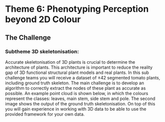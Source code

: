 # Theme 6: Phenotyping Perception beyond 2D Colour

## The Challenge 

### Subtheme 3D skeletonisation: 

Accurate skeletonisation of 3D plants is crucial to determine the architecture of plants. This architecture is important to reduce the reality gap of 3D functional structural plant models and real plants. In this sub challenge teams you will receive a dataset of ±42 segmented tomato plants, including ground truth skeleton. The main challenge is to develop an algorithm to correctly extract the nodes of these plant as accurate as possible. An example point cloud is shown below, in which the colours represent the classes: leaves, main stem, side stem and pole. The second image shows the output of the ground truth skeletonisation.  On top of this you will gain experience in working with 3D data to be able to use the provided framework for your own data.  
